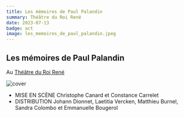 ```yaml
---
title: Les mémoires de Paul Palandin
summary: Théâtre du Roi René
date: 2023-07-13
badge: act
image: les_memoires_de_paul_palandin.jpeg
---
```


## Les mémoires de Paul Palandin

Au [Théâtre du Roi René](https://theatreduroirene.com/programmation/les-memoires-de-paul-palandin/)

![cover](/static/images/act/les_memoires_de_paul_palandin.jpeg)


* MISE EN SCÈNE Christophe Canard et Constance Carrelet
* DISTRIBUTION Johann Dionnet, Laetitia Vercken, Matthieu Burnel, Sandra Colombo et Emmanuelle Bougerol

